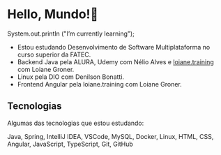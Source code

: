 # Hello, Mundo!🌱

System.out.println ("I’m currently learning");

- Estou estudando Desenvolvimento de Software Multiplataforma no curso superior da FATEC. 
- Backend Java pela ALURA, Udemy com Nélio Alves e [loiane.training](https://loiane.training/) com Loiane Groner.
- Linux pela DIO com Denilson Bonatti. 
- Frontend Angular pela loiane.training com Loiane Groner.
            
## Tecnologias


<p>Algumas das tecnologias que estou estudando:</p>

Java, Spring, IntelliJ IDEA, VSCode, MySQL, Docker, Linux, HTML, CSS, Angular, JavaScript, TypeScript, Git, GitHub

<!---
Triliam/Triliam is a ✨ special ✨ repository because its `README.md` (this file) appears on your GitHub profile.
You can click the Preview link to take a look at your changes.
--->
